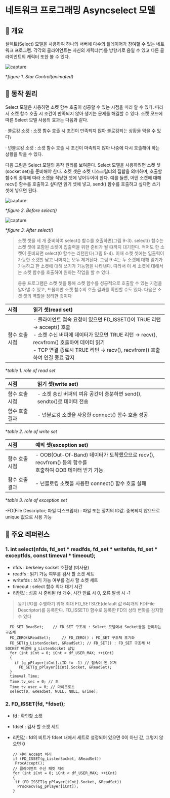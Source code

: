 # 네트워크 프로그래밍 Asyncselect 모델
## 📢 개요
 셀렉트(Select) 모델을 사용하여 하나의 서버에 다수의 플레이어가 참여할 수 있는 네트워크 프로그램. 각각의 클라이언트는 자신의 캐릭터(*)를 방향키로 움일 수 있고 다른 클라이언트의 캐릭터 또한 볼 수 있다.

  ![capture](https://github.com/kbm0996/Network-Programming-SelectModel/blob/master/run.gif)
  
  **figure 1. Star Control(animated)*

## 📌 동작 원리
  Select 모델은 사용하면 소켓 함수 호출이 성공할 수 있는 시점을 미리 알 수 있다. 따라서 소켓 함수 호출 시 조건이 만족되지 않아 생기는 문제를 해결할 수 있다. 소켓 모드에 따른 Select 모델 사용의 효과는 다음과 같다.

  · 블로킹 소켓 : 소켓 함수 호출 시 조건이 만족되지 않아 블로킹되는 상황을 막을 수 있다\
 
  · 넌블로킹 소켓 : 소켓 함수 호출 시 조건이 마족되지 않아 나중에 다시 호출해야 하는 상황을 막을 수 있다.

 다음 그림은 Select 모델의 동작 원리를 보여준다. Select 모델을 사용하려면 소켓 셋(socket set)을 준비해야 한다. 소켓 셋은 소켓 디스크립터의 집합을 의미하며, 호출할 함수의 종류에 따라 소켓을 적당한 셋에 넣어두어야 한다. 예를 들면, 어떤 소켓에 대해 recv() 함수를 호출하고 싶다면 읽기 셋에 넣고, send() 함수를 호출하고 싶다면 쓰기 셋에 넣으면 된다.
 
 ![capture](https://github.com/kbm0996/Network-Programming-SelectModel/blob/master/before%20calling%20select.JPG)
  
  **figure 2. Before select()*
  
  ![capture](https://github.com/kbm0996/Network-Programming-SelectModel/blob/master/after%20calling%20select.JPG)
  
  **figure 3. After select()*

>  소켓 셋을 세 개 준비하여 select() 함수를 호출하면(그림 9-3). select() 함수는 소켓 셋에 포함된 소켓이 입출력을 위한 준비가 될 떄까지 대기한다. 적어도 한 소켓이 준비되면 select(0 함수는 리턴한다(그림 9-4). 이때 소켓 셋에는 입출력이 가능한 소켓만 남고 나머지는 모두 제거된다. 그림 9-4는 두 소켓에 대해 읽기가 가능하고 한 소켓에 대해 쓰기가 가능함을 나타낸다. 따라서 이 세 소켓에 대해서는 소켓 함수를 호출하여 원하는 작업을 할 수 있다.
>
>  응용 프로그램은 소켓 셋을 통해 소켓 함수를 성공적으로 호출할 수 있는 지점을 알아낼 수 있고, 드물지만 소켓 함수의 호출 결과를 확인할 수도 있다. 다음은 소켓 셋의 역할을 정리한 것이다
  
   | 시점 | 읽기 셋(read set) |
   |:--------|:--------|
   | 함수 호출 시점	| - 클라이언트 접속 요청이 있으면 FD_ISSET()이 TRUE 리턴 → accept() 호출  <br/> - 소켓 수신 버퍼에 데이터가 있으면 TRUE 리턴 → recv(), recvfrom() 호출하여 데이터 읽기 <br/> - TCP 연결 종료시 TRUE 리턴 → recv(), recvfrom() 호출하여 연결 종료 감지	|

  **table 1. role of read set*

   | 시점 | 읽기 셋(write set) |
   |:--------|:--------|
   | 함수 호출 시점	| - 소켓 송신 버퍼의 여유 공간이 충분하면 send(), sendto()로 데이터 전송	| 
   | 함수 호출 결과 | - 넌블로킹 소켓을 사용한 connect() 함수 호출 성공	|

  **table 2. role of write set*
  
   | 시점 | 예외 셋(exception set) |
   |:--------|:--------|
   | 함수 호출 시점	| - OOB(Out-Of-Band) 데이터가 도착했으므로 recv(), recvfrom() 등의 함수를 <br/> 호출하여 OOB 데이터 받기 가능	| 
   | 함수 호출 결과 | - 넌블로킹 소켓을 사용한 connect() 함수 호출 실패	|

  **table 3. role of exception set*
  
-FD(File Descriptor; 파일 디스크립터) : 파일 또는 장치의 ID값. 중복되지 않으므로 unique 값으로 사용 가능


## 📌 주요 레퍼런스
### 1. int select(nfds, fd_set * readfds, fd_set * writefds, fd_set * exceptfds, const timeval * timeout);
* nfds : berkeley socket 호환성 (미사용)
* readfs : 읽기 가능 여부를 검사 할 소켓 세트
* writefds : 쓰기 가능 여부를 검사 할 소켓 세트
* timeout : select 함수 최대 대기 시간
* 리턴값 : 성공 시 준비된 fd 개수, 시간 만료 시 0, 오류 발생 시 -1

>동기 I/O를 수행하기 위해 최대 FD_SETSIZE(default 값 64)개의 FD(File Descriptor)를 등록한다. FD_ISSET() 함수로 등록한 FD의 상태 변화를 감지할 수 있다

      FD_SET ReadSet;	 // FD_SET 구조체 : Select 모델에서 Socket들을 관리하는 구조체
      FD_ZERO(&ReadSet);	 // FD_ZERO() : FD_SET 구조체 초기화
      FD_SET(g_ListenSocket, &ReadSet);	// FD_SET() : FD_SET 구조체 내 SOCKET 배열에 g_ListenSocket 삽입
      for (int iCnt = 0; iCnt < df_USER_MAX; ++iCnt)
      {
        if (g_pPlayer[iCnt].iID != -1) // 접속이 된 유저
          FD_SET(g_pPlayer[iCnt].Socket, &ReadSet);
      }
      timeval Time;
      Time.tv_sec = 0; // 초
      Time.tv_usec = 0; // 마이크로초
      select(0, &ReadSet, NULL, NULL, &Time);

### 2. FD_ISSET(fd, *fdset);
* fd : 확인할 소켓
* fdset : 검사 할 소켓 세트
* 리턴값 : fd의 비트가 fdset 내에서 세트로 설정되어 있으면 0이 아닌 값, 그렇지 않으면 0


      // 서버 Accept 처리
      if (FD_ISSET(g_ListenSocket, &ReadSet))
       ProcAccept();
      // 클라이언트 수신 패킷 처리
      for (int iCnt = 0; iCnt < df_USER_MAX; ++iCnt)
      {
       if (FD_ISSET(g_pPlayer[iCnt].Socket, &ReadSet))
        ProcRecv(&g_pPlayer[iCnt]);
      }

